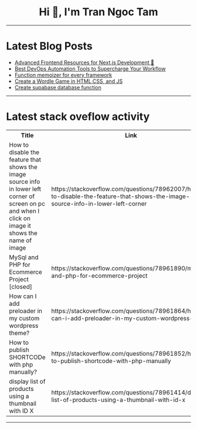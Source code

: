 <h1 align="center">Hi 👋, I'm Tran Ngoc Tam</h1>

---

# Latest Blog Posts 
<!-- BLOG-POST-LIST:START -->
- [Advanced Frontend Resources for Next.js Development 🚀](https://dev.to/hamzakhan/advanced-frontend-resources-for-nextjs-development-5fe2)
- [Best DevOps Automation Tools to Supercharge Your Workflow](https://dev.to/devops_den/best-devops-automation-tools-to-supercharge-your-workflow-44dk)
- [Function memoizer for every framework](https://dev.to/ahmetilhn/function-memoizer-for-every-framework-2g2)
- [Create a Wordle Game in HTML,CSS, and JS](https://dev.to/devops_den/create-a-wordle-game-in-htmlcss-and-js-4d17)
- [Create supabase database function](https://dev.to/ugifractal/create-supabase-database-function-1pfk)
<!-- BLOG-POST-LIST:END -->

---

# Latest stack oveflow activity
<table>
  <tr><th>Title</th><th>Link</th></tr>
  <!-- STACKOVERFLOW:START --><tr><td>How to disable the feature that shows the image source info in lower left corner of screen on pc and when I click on image it shows the name of image</td><td>https://stackoverflow.com/questions/78962007/how-to-disable-the-feature-that-shows-the-image-source-info-in-lower-left-corner</td></tr><tr><td>MySql and PHP for Ecommerce Project [closed]</td><td>https://stackoverflow.com/questions/78961890/mysql-and-php-for-ecommerce-project</td></tr><tr><td>How can I add preloader in my custom wordpress theme?</td><td>https://stackoverflow.com/questions/78961864/how-can-i-add-preloader-in-my-custom-wordpress-theme</td></tr><tr><td>How to publish SHORTCODe with php manually?</td><td>https://stackoverflow.com/questions/78961852/how-to-publish-shortcode-with-php-manually</td></tr><tr><td>display list of products using a thumbnail with ID X</td><td>https://stackoverflow.com/questions/78961414/display-list-of-products-using-a-thumbnail-with-id-x</td></tr><!-- STACKOVERFLOW:END -->
</table>

---


